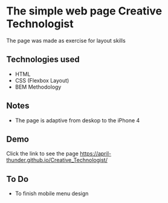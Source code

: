 
# The simple web page Creative Technologist

The page was made as exercise for layout skills

## Technologies used

- HTML
- CSS (Flexbox Layout)
- BEM Methodology

## Notes

- The page is adaptive from deskop to the iPhone 4
## Demo

Click the link to see the page https://april-thunder.github.io/Creative_Technologist/

## To Do

- To finish mobile menu design



